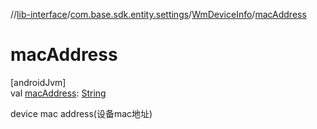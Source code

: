 //[lib-interface](../../../index.md)/[com.base.sdk.entity.settings](../index.md)/[WmDeviceInfo](index.md)/[macAddress](mac-address.md)

# macAddress

[androidJvm]\
val [macAddress](mac-address.md): [String](https://kotlinlang.org/api/latest/jvm/stdlib/kotlin/-string/index.html)

device mac address(设备mac地址)
